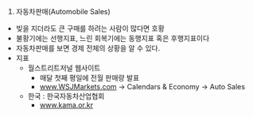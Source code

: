 1. 자동차판매(Automobile Sales)
- 빚을 지더라도 큰 구매를 하려는 사람이 많다면 호황
- 불황기에는 선행지표, 느린 회복기에는 동행지표 혹은 후행지표이다
- 자동차판매를 보면 경제 전체의 상황을 알 수 있다.
- 지표
  * 월스트리트저널 웹사이트
    - 매달 첫째 평일에 전월 판매량 발표
    - www.WSJMarkets.com -> Calendars & Economy -> Auto Sales
  * 한국 : 한국자동차산업협회
    - www.kama.or.kr